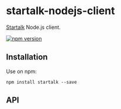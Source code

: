 # startalk-nodejs-client

[Startalk](http://startalk.trifort.jp/) Node.js client.

[![npm version](https://badge.fury.io/js/startalk.svg)](http://badge.fury.io/js/startalk)

## Installation

Use on npm:

```
npm install startalk --save
```

## API
